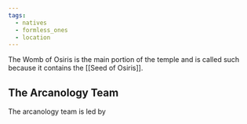 ```yaml
---
tags:
  - natives
  - formless_ones
  - location
---
```


The Womb of Osiris is the main portion of the temple and is called such because it contains the [[Seed of Osiris]]. 

## The Arcanology Team
The arcanology team is led by 